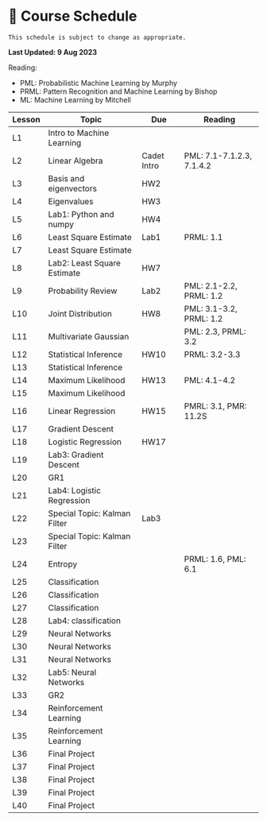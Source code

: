 # 📆 Course Schedule

```{note}
This schedule is subject to change as appropriate.
```
**Last Updated: 9 Aug 2023**

Reading: 
- PML: Probabilistic Machine Learning by Murphy
- PRML: Pattern Recognition and Machine Learning by Bishop 
- ML: Machine Learning by Mitchell

**Lesson**|  **Topic**                        | **Due**      | **Reading**
----------|-----------------------------------|--------------|-----------------
 L1       | Intro to Machine Learning         |              |           
 L2       | Linear Algebra                    | Cadet Intro  | PML: 7.1-7.1.2.3, 7.1.4.2 
 L3       | Basis and eigenvectors            | HW2          |           
 L4       | Eigenvalues                       | HW3          |           
 L5       | Lab1: Python and numpy            | HW4          |           
 L6       | Least Square Estimate             | Lab1         | PRML: 1.1          
 L7       | Least Square Estimate             |              |           
 L8       | Lab2: Least Square Estimate       | HW7          |           
 L9       | Probability Review                | Lab2         | PML: 2.1-2.2, PRML: 1.2           
 L10      | Joint Distribution                | HW8          | PML: 3.1-3.2, PRML: 1.2   
 L11      | Multivariate Gaussian             |              | PML: 2.3, PRML: 3.2   
 L12      | Statistical Inference             | HW10         | PRML: 3.2-3.3    
 L13      | Statistical Inference             |              |     
 L14      | Maximum Likelihood                | HW13         | PML: 4.1-4.2  
 L15      | Maximum Likelihood                |              |    
 L16      | Linear Regression                 | HW15         | PMRL: 3.1, PMR: 11.2S   
 L17      | Gradient Descent                  |              |    
 L18      | Logistic Regression               | HW17         |    
 L19      | Lab3: Gradient Descent            |              |    
 L20      | GR1                               |              |    
 L21      | Lab4: Logistic Regression         |              |    
 L22      | Special Topic: Kalman Filter      | Lab3         |
 L23      | Special Topic: Kalman Filter      |              |
 L24      | Entropy                           |              | PRML: 1.6, PML: 6.1
 L25      | Classification                    |              |    
 L26      | Classification                    |              |    
 L27      | Classification                    |              |    
 L28      | Lab4: classification              |              |    
 L29      | Neural Networks                   |              |    
 L30      | Neural Networks                   |              |    
 L31      | Neural Networks                   |              |   
 L32      | Lab5: Neural Networks             |              |
 L33      | GR2                               |              |
 L34      | Reinforcement Learning            |              |
 L35      | Reinforcement Learning            |              |
 L36      | Final Project                     |              |
 L37      | Final Project                     |              |
 L38      | Final Project                     |              |
 L39      | Final Project                     |              |
 L40      | Final Project                     |              |
